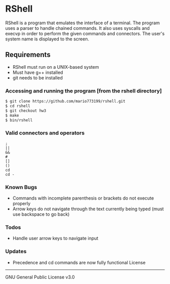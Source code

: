 # RShell



RShell is a program that emulates the interface of a terminal. The program uses a parser to handle chained commands. It also uses syscalls and execvp in order to perform the given commands and connectors. The user's system name is displayed to the screen. 

## Requirements
- RShell must run on a UNIX-based system
- Must have g++ installed
- git needs to be installed

### Accessing and running the program [from the rshell directory]
```sh
$ git clone https://github.com/mario773199/rshell.git
$ cd rshell
$ git checkout hw3
$ make
$ bin/rshell
```

 
### Valid connectors and operators
    ;
    ||
    &&
    #
    []
    ()
    cd
    cd -

### Known Bugs
- Commands with incomplete parenthesis or brackets do not execute properly
- Arrow keys do not navigate through the text currently being typed (must use backspace to go back)

### Todos

 - Handle user arrow keys to navigate input

### Updates
 - Precedence and cd commands are now fully functional
License
----

GNU General Public License v3.0
